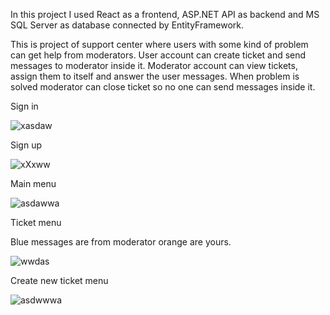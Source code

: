 In this project I used React as a frontend, ASP.NET API as backend and MS SQL Server as database connected by EntityFramework.

This is project of support center where users with some kind of problem can get help from moderators. User account can create ticket and send messages to moderator inside it. Moderator account can view tickets, assign them to itself and answer the user messages. When problem is solved moderator can close ticket so no one can send messages inside it.

Sign in

![xasdaw](https://user-images.githubusercontent.com/126743848/223835602-458c99eb-536b-472c-a4eb-fd02c2b9fb61.PNG)

Sign up

![xXxww](https://user-images.githubusercontent.com/126743848/223836673-803982f2-03e6-445b-9640-493d8549acd4.PNG)

Main menu

![asdawwa](https://user-images.githubusercontent.com/126743848/223837889-f6f87e52-1257-4541-ad55-8f39ea3c46cb.PNG)

Ticket menu

Blue messages are from moderator orange are yours.

![wwdas](https://user-images.githubusercontent.com/126743848/223840649-cb987c8f-20fc-47de-9b3a-d352d6e1e013.PNG)

Create new ticket menu

![asdwwwa](https://user-images.githubusercontent.com/126743848/223841151-4eb15394-d724-45d1-b30c-960ebcd44a1b.PNG)


